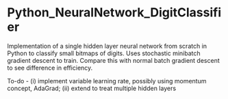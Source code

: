 # Python_NeuralNetwork_DigitClassifier
Implementation of a single hidden layer neural network from scratch in Python to classify small bitmaps of digits. 
Uses stochastic minibatch gradient descent to train. Compare this with normal batch gradient descent to see difference in efficiency.

To-do - (i) implement variable learning rate, possibly using momentum concept, AdaGrad; (ii) extend to treat multiple hidden layers
